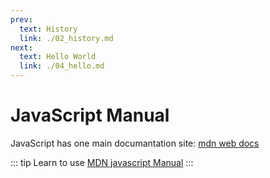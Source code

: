 ```yaml
---
prev:
  text: History
  link: ./02_history.md 
next: 
  text: Hello World
  link: ./04_hello.md
---
```

# JavaScript Manual

JavaScript has one main documantation site: [mdn web docs](https://developer.mozilla.org/en-US/docs/Web/JavaScript)

::: tip
Learn to use [MDN javascript Manual](https://developer.mozilla.org/en-US/docs/Web/JavaScript/Reference
)
:::
